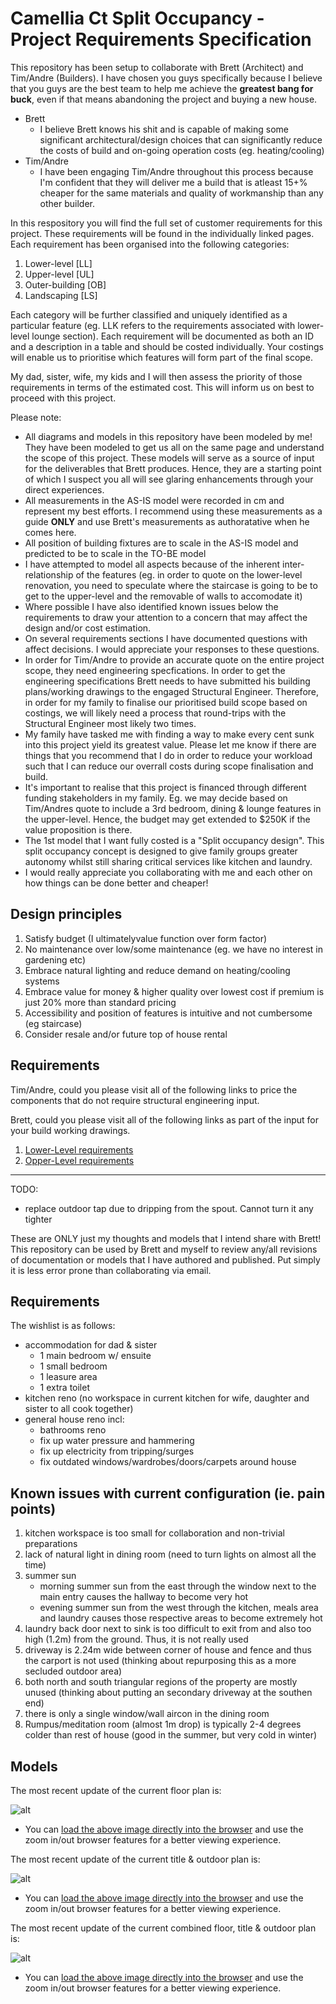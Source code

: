 # Camellia Ct Split Occupancy - Project Requirements Specification

This repository has been setup to collaborate with Brett (Architect) and Tim/Andre (Builders). I have chosen you guys specifically because I believe that you guys are the best team to help me achieve the **greatest bang for buck**, even if that means abandoning the project and buying a new house. 
* Brett 
  * I believe Brett knows his shit and is capable of making some significant architectural/design choices that can significantly reduce the costs of build and on-going operation costs (eg. heating/cooling) 
* Tim/Andre
  * I have been engaging Tim/Andre throughout this process because I'm confident that they will deliver me a build that is atleast 15+% cheaper for the same materials and quality of workmanship than any other builder. 

In this respository you will find the full set of customer requirements for this project. These requirements will be found in the individually linked pages. Each requirement has been organised into the following categories:
1. Lower-level [LL]
2. Upper-level [UL]
3. Outer-building [OB]
4. Landscaping [LS] 

Each category will be further classified and uniquely identified as a particular feature (eg. LLK refers to the requirements associated with lower-level lounge section). Each requirement will be documented as both an ID and a description in a table and should be costed individually. Your costings will enable us to prioritise which features will form part of the final scope. 

My dad, sister, wife, my kids and I will then assess the priority of those requirements in terms of the estimated cost. This will inform us on best to proceed with this project.

Please note:
* All diagrams and models in this repository have been modeled by me! They have been modeled to get us all on the same page and understand the scope of this project. These models will serve as a source of input for the deliverables that Brett produces. Hence, they are a starting point of which I suspect you all will see glaring enhancements through your direct experiences.
* All measurements in the AS-IS model were recorded in cm and represent my best efforts. I recommend using these measurements as a guide **ONLY** and use Brett's measurements as authoratative when he comes here.
* All position of building fixtures are to scale in the AS-IS model and predicted to be to scale in the TO-BE model 
* I have attempted to model all aspects because of the inherent inter-relationship of the features (eg. in order to quote on the lower-level renovation, you need to speculate where the staircase is going to be to get to the upper-level and the removable of walls to accomodate it)
* Where possible I have also identified known issues below the requirements to draw your attention to a concern that may affect the design and/or cost estimation.
* On several requirements sections I have documented questions with affect decisions. I would appreciate your responses to these questions.
* In order for Tim/Andre to provide an accurate quote on the entire project scope, they need engineering specfications. In order to get the engineering specifications Brett needs to have submitted his building plans/working drawings to the engaged Structural Engineer. Therefore, in order for my family to finalise our prioritised build scope based on costings, we will likely need a process that round-trips with the Structural Engineer most likely two times. 
* My family have tasked me with finding a way to make every cent sunk into this project yield its greatest value. Please let me know if there are things that you recommend that I do in order to reduce your workload such that I can reduce our overrall costs during scope finalisation and build.
* It's important to realise that this project is financed through different funding stakeholders in my family. Eg. we may decide based on Tim/Andres quote to include a 3rd bedroom, dining & lounge features in the upper-level. Hence, the budget may get extended to $250K if the value proposition is there.
* The 1st model that I want fully costed is a "Split occupancy design". This split occupancy concept is designed to give family groups greater autonomy whilst still sharing critical services like kitchen and laundry.  
* I would really appreciate you collaborating with me and each other on how things can be done better and cheaper!

## Design principles
1. Satisfy budget (I ultimatelyvalue function over form factor)
2. No maintenance over low/some maintenance (eg. we have no interest in gardening etc)
3. Embrace natural lighting and reduce demand on heating/cooling systems
4. Embrace value for money & higher quality over lowest cost if premium is just 20% more than standard pricing
5. Accessibility and position of features is intuitive and not cumbersome (eg staircase)
6. Consider resale and/or future top of house rental

## Requirements
Tim/Andre, could you please visit all of the following links to price the components that do not require structural engineering input.

Brett, could you please visit all of the following links as part of the input for your build working drawings.

1. [Lower-Level requirements](./lower-level/Lower-Level-requirements.md)
2. [Opper-Level requirements](./upper-level/Upper-Level-requirements.md)

---
TODO:
* replace outdoor tap due to dripping from the spout. Cannot turn it any tighter




These are ONLY just my thoughts and models that I intend share with Brett! This repository can be used by Brett and myself to review any/all revisions of documentation or models that I have authored and published. Put simply it is less error prone than collaborating via email.

## Requirements
The wishlist is as follows:
- accommodation for dad & sister
  - 1 main bedroom w/ ensuite
  - 1 small bedroom
  - 1 leasure area
  - 1 extra toilet
- kitchen reno (no workspace in current kitchen for wife, daughter and sister to all cook together)
- general house reno incl:
  - bathrooms reno
  - fix up water pressure and hammering
  - fix up electricity from tripping/surges
  - fix outdated windows/wardrobes/doors/carpets around house


## Known issues with current configuration (ie. pain points)
1. kitchen workspace is too small for collaboration and non-trivial preparations 
2. lack of natural light in dining room (need to turn lights on almost all the time)
3. summer sun
    * morning summer sun from the east  through the window next to the main entry causes the hallway to become very hot
    * evening summer sun from the west through the kitchen, meals area and laundry causes those respective areas to become extremely hot
4. laundry back door next to sink is too difficult to exit from and also too high (1.2m) from the ground. Thus, it is not really used
5. driveway is 2.24m wide between corner of house and fence and thus the carport is not used (thinking about repurposing this as a more secluded outdoor area)
6. both north and south triangular regions of the property are mostly unused (thinking about putting an secondary driveway at the southen end)
7. there is only a single window/wall aircon in the dining room
8. Rumpus/meditation room (almost 1m drop) is typically 2-4 degrees colder than rest of house (good in the summer, but very cold in winter)

## Models

The most recent update of the current floor plan is:

![alt](./house_floor_plan.svg)

* You can [load the above image directly into the browser](https://raw.githubusercontent.com/ashinw/house-prj-pub/master/house_floor_plan.svg) and use the zoom in/out browser features for a better viewing experience.


The most recent update of the current title & outdoor plan is:

![alt](./title_and_outdoor_plan.svg)

* You can [load the above image directly into the browser](https://raw.githubusercontent.com/ashinw/house-prj-pub/master/title_and_outdoor_plan.svg) and use the zoom in/out browser features for a better viewing experience.


The most recent update of the current combined floor, title & outdoor plan is:

![alt](./combo_title_and_outdoor_and_floor_plan.svg)

* You can [load the above image directly into the browser](https://raw.githubusercontent.com/ashinw/house-prj-pub/master/combo_title_and_outdoor_and_floor_plan.svg) and use the zoom in/out browser features for a better viewing experience.